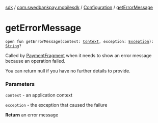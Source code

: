[sdk](../../index.md) / [com.swedbankpay.mobilesdk](../index.md) / [Configuration](index.md) / [getErrorMessage](./get-error-message.md)

# getErrorMessage

`open fun getErrorMessage(context: `[`Context`](https://developer.android.com/reference/android/content/Context.html)`, exception: `[`Exception`](https://kotlinlang.org/api/latest/jvm/stdlib/kotlin/-exception/index.html)`): `[`String`](https://kotlinlang.org/api/latest/jvm/stdlib/kotlin/-string/index.html)`?`

Called by [PaymentFragment](../-payment-fragment/index.md) when it needs to show an error message
because an operation failed.

You can return null if you have no further details to provide.

### Parameters

`context` - an application context

`exception` - the exception that caused the failure

**Return**
an error message

